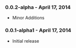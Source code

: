 ### 0.0.2-alpha - April 17, 2014
* Minor Additions

### 0.0.1-alpha1 - April 17, 2014
* Initial release